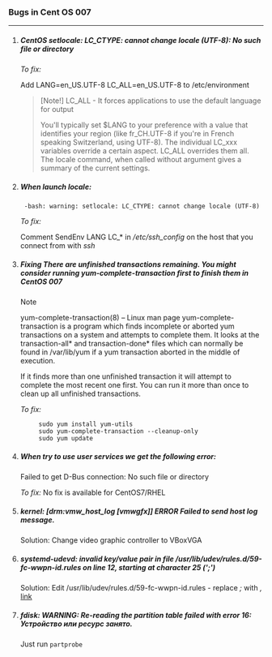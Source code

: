 ### Bugs in Cent OS 007
------------------------

1. ##### CentOS setlocale: LC_CTYPE: cannot change locale (UTF-8): No such file or directory
    *To fix:*

    Add
    LANG=en_US.UTF-8
    LC_ALL=en_US.UTF-8
    to 
    /etc/environment

    >[Note!]
    > LC_ALL - It forces applications to use the default language for output
    > 
    > You'll typically set $LANG to your preference with a value that identifies your region (like fr_CH.UTF-8 if you're in French speaking Switzerland, using UTF-8). The individual LC_xxx variables override a certain aspect. LC_ALL overrides them all. The locale command, when called without argument gives a summary of the current settings.
    > 

2. ##### When launch *locale*:

        -bash: warning: setlocale: LC_CTYPE: cannot change locale (UTF-8)

    *To fix:*

    Comment SendEnv LANG LC_\* in */etc/ssh_config* on the host that you connect from with *ssh* 

3. ##### Fixing There are unfinished transactions remaining. You might consider running yum-complete-transaction first to finish them in CentOS 007

    > [!Note]
    > yum-complete-transaction(8) – Linux man page
    > yum-complete-transaction is a program which finds incomplete or aborted yum transactions on a system and attempts to complete them. It looks at the transaction-all* and transaction-done* files which can normally be found in /var/lib/yum if a yum transaction aborted in the middle of execution.
    > 
    > If it finds more than one unfinished transaction it will attempt to complete the most recent one first. You can run it more than once to clean up all unfinished transactions.

    *To fix:*

            sudo yum install yum-utils
            sudo yum-complete-transaction --cleanup-only
            sudo yum update 

4. ##### When try to use user services we get the following error:
        
    Failed to get D-Bus connection: No such file or directory

    *To fix:* No fix is available for CentOS7/RHEL

5. ##### kernel: [drm:vmw_host_log [vmwgfx]] *ERROR* Failed to send host log message.

    Solution: Change video graphic controller to VBoxVGA

6. ##### systemd-udevd: invalid key/value pair in file /usr/lib/udev/rules.d/59-fc-wwpn-id.rules on line 12, starting at character 25 (';')

    Solution: Edit /usr/lib/udev/rules.d/59-fc-wwpn-id.rules - replace *;* with *,*
    [link](https://bugzilla.redhat.com/show_bug.cgi?id=1750417)

7. ##### fdisk: WARNING: Re-reading the partition table failed with error 16: Устройство или ресурс занято.

    Just run `partprobe`
